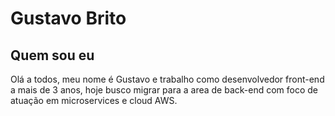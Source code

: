 # Gustavo Brito

## Quem sou eu

Olá a todos, meu nome é Gustavo e trabalho como desenvolvedor front-end a mais de 3 anos, hoje busco migrar para a area de back-end com foco de atuação em microservices e cloud AWS.
